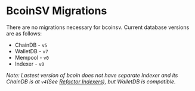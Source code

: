 BcoinSV Migrations
================

There are no migrations necessary for bcoinsv. Current database versions are as
follows:
  - ChainDB - `v5`
  - WalletDB - `v7`
  - Mempool - `v0`
  - Indexer - `v0`

*Note: Lastest version of bcoin does not have separate Indexer and its ChainDB
is at `v4`(See [Refactor Indexers][bcoin-indexers]), but WalletDB is
compatible.*

[bcoin-indexers]: https://github.com/bcoin-org/bcoin/pull/424
